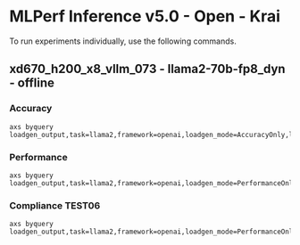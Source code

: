 
# MLPerf Inference v5.0 - Open - Krai

To run experiments individually, use the following commands.

## xd670_h200_x8_vllm_073 - llama2-70b-fp8_dyn - offline

### Accuracy  

```
axs byquery loadgen_output,task=llama2,framework=openai,loadgen_mode=AccuracyOnly,loadgen_scenario=Offline,loadgen_dataset_size=24576,loadgen_buffer_size=24576,num_openai_workers=16,num_loadgen_workers=1,tp=1,pp=1,dp=8,num_gpus=8,quantization=fp8,max_num_seqs=768,max_seq_len_to_capture=1024,max_num_batched_tokens=16384,gpu_memory_utilization=0.95,loadgen_target_qps=50,openai_client_max_retries=0,openai_max_connections=900,openai_max_keepalive_connections=900,openai_retry_delay_ms=2000,verbosity=1,f660e233+
```

### Performance 

```
axs byquery loadgen_output,task=llama2,framework=openai,loadgen_mode=PerformanceOnly,loadgen_scenario=Offline,loadgen_dataset_size=24576,loadgen_buffer_size=24576,num_openai_workers=96,num_loadgen_workers=1,tp=1,pp=1,dp=8,num_gpus=8,quantization=fp8,max_num_seqs=1024,max_seq_len_to_capture=1024,max_num_batched_tokens=8192,gpu_memory_utilization=0.95,loadgen_target_qps=60,openai_max_connections=100,llama2_70b+
```

### Compliance TEST06

```
axs byquery loadgen_output,task=llama2,framework=openai,loadgen_mode=PerformanceOnly,loadgen_scenario=Offline,loadgen_compliance_test=TEST06,loadgen_dataset_size=24576,loadgen_buffer_size=24576,num_openai_workers=96,num_loadgen_workers=1,tp=1,pp=1,dp=8,num_gpus=8,quantization=fp8,max_num_seqs=1024,max_seq_len_to_capture=1024,max_num_batched_tokens=8192,gpu_memory_utilization=0.95,loadgen_target_qps=55,openai_max_connections=100,llama2_70b+
```

